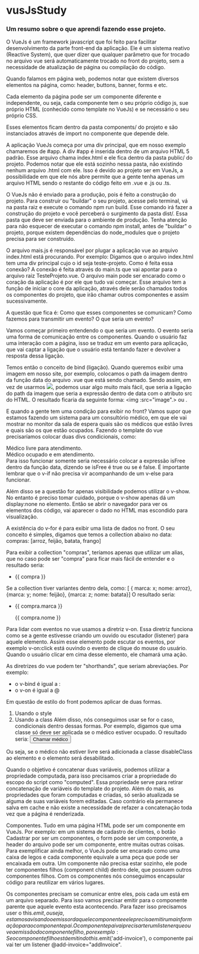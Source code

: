 # vusJsStudy

### Um resumo sobre o que aprendi fazendo esse projeto.

O VueJs é um framework javascript que foi feito para facilitar desenvolvimento da parte front-end da aplicação. Ele é um sistema reativo (Reactive System), que quer dizer que qualquer parâmetro que for trocado no arquivo vue será automaticamente trocado no front do projeto, sem a necessidade de atualização de página ou compilação do código. 

Quando falamos em página web, podemos notar que existem diversos elementos na página, como: header, buttons, banner, forms e etc. 

Cada elemento da página pode ser um componente diferente e independente, ou seja, cada componente tem o seu próprio código js, sue próprio HTML (conhecido como template no VueJs) e se necessário o seu próprio CSS. 

Esses elementos ficam dentro da pasta components/ do projeto e são instanciados através de import no componente que depende dele. 

A aplicação VueJs começa por uma div principal, que em nosso exemplo chamaremos de #app. A div #app é inserida dentro de um arquivo HTML 5 padrão. Esse arquivo chama index.html e ele fica dentro da pasta public/ do projeto. Podemos notar que ele está sozinho nessa pasta, não existindo nenhum arquivo .html com ele. Isso é devido ao projeto ser em VueJs, a possibilidade em que ele nós abre permite que a gente tenha apenas um arquivo HTML sendo o restante do código feito em .vue e .js ou .ts. 

O VueJs não é enviado para a produção, pois é feito a construção do projeto. Para construir ou "buildar" o seu projeto, acesse pelo terminal, vá na pasta raiz e execute o comando npm run build. Esse comando irá fazer a construção do projeto e você perceberá o surgimento da pasta dist/. Essa pasta que deve ser enviada para o ambiente de produção. Tenha atenção para não esquecer de executar o comando npm install, antes de "buildar" o projeto, porque existem dependências do node_modules que o projeto precisa para ser construído.

O arquivo mais.js é responsável por plugar a aplicação vue ao arquivo index.html está procurando. Por exemplo: Digamos que o arquivo index.html tem uma div principal cujo o id seja teste-projeto. Como é feita essa conexão? A conexão é feita através do main.ts que vai apontar para o arquivo raiz TesteProjeto.vue. O arquivo main pode ser encarado como o coração da aplicação é por ele que tudo vai começar. Esse arquivo tem a função de iniciar o core da aplicação, através dele serão chamados todos os componentes do projeto, que irão chamar outros componentes e assim sucessivamente. 

A questão que fica é: Como que esses componentes se comunicam? Como fazemos para transmitir um evento? O que seria um evento?

Vamos começar primeiro entendendo o que seria um evento. O evento seria uma forma de comunicação entre os componentes. Quando o usuário faz uma interação com a página, isso se traduz em um evento para aplicação, que vai captar a ligação que o usuário está tentando fazer e devolver a resposta dessa ligação. 

Temos então o conceito de bind (ligação). Quando queremos exibir uma imagem em nosso site, por exemplo, colocamos o path da imagem dentro da função data do arquivo .vue que está sendo chamado. Sendo assim, em vez de usarmos <img src=".image/path-da-imagem/foto.jpg">, podemos usar algo muito mais fácil, que seria a ligação do path da imagem  que seria a expressão dentro de data com o atributo src do HTML. O resultado ficaria da seguinte forma: <img :src="image".> ou <img v-bind:src="image">.


E quando a gente tem uma condição para exibir no front? Vamos supor que estamos fazendo um sistema para um consultório médico, em que ele vai mostrar no monitor da sala de espera quais são os médicos que estão livres e quais são os que estão ocupados. Fazendo o template do vue precisaríamos colocar duas divs condicionais, como: <div v-if="isFree">Médico livre para atendimento.</div><div v-else>Médico ocupado e em atendimento.</div> Para isso funcionar somente seria necessário colocar a expressão isFree dentro da função data, dizendo se isFree é true ou se é false. É importante lembrar que o v-if não precisa vir acompanhando de um v-else para funcionar. 


Além disso se a questão for apenas visibilidade podemos utilizar o v-show. No entanto é preciso tomar cuidado, porque o v-show apenas dá um display:none no elemento. Então se abrir o navegador para ver os elementos dos código, vai aparecer o dado no HTML mas escondido para visualização. 

A existência do v-for é para exibir uma lista de dados no front. O seu conceito é simples, digamos que temos a collection abaixo no data:
compras: [arroz, feijão, batata, frango]

Para exibir a collection "compras", teríamos apenas que utilizar um alias, que no caso pode ser "compra" para ficar mais fácil de entender e o resultado seria:
<ul>
    <li v-for="compra in compras">{{ compra }}</li>
</ul>  

Se a collection tiver variantes dentro dela, como: [ { marca: x; nome: arroz}, {marca: y; nome: feijão}, {marca: z; nome: batata}]
O resultado seria:
<ul>
    <li v-for="compra in compras">
          <p>{{ compra.marca }}</p>
          <p>{{ compra.nome }}</p>
    </li>
</ul>

Para lidar com eventos no vue usamos a diretriz v-on. Essa diretriz funciona como se a gente estivesse criando um ouvido ou escutador (listener) para aquele elemento. Assim esse elemento pode escutar os eventos, por exemplo v-on:click está ouvindo o evento de clique do mouse do usuário. Quando o usuário clicar em cima desse elemento, ele chamará uma ação. 

As diretrizes do vue podem ter "shorthands", que seriam abreviações. Por exemplo:
- o v-bind é igual a  :   
- o v-on é igual a @ 

Em questão de estilo do front podemos aplicar de duas formas. 
1) Usando o style
2) Usando a class
Além disso, nós conseguimos usar se for o caso, condicionais dentro dessas formas. 
Por exemplo, digamos que uma classe só deve ser aplicada se o médico estiver ocupado. O resultado seria:
<button :class="{ disableClass: !isFree }" :disabled="!isFree">Chamar médico</button>

Ou seja, se o médico não estiver livre será adicionada a classe disableClass ao elemento e o elemento será desabilitado.

Quando o objetivo é concatenar duas variáveis, podemos utilizar a propriedade computada, para isso precisamos criar a propriedade do escopo do script como "computed". Essa propriedade serve para retirar concatenação de variáveis do template do projeto.  Além do mais, as propriedades que foram computadas e criadas, só serão atualizada se alguma de suas variáveis forem editadas. Caso contrário ela permanece salva em cache e não existe a necessidade de refazer a concatenação toda vez que a página é renderizada.


Componentes. Tudo em uma página HTML pode ser um componente em VueJs. Por exemplo: em um sistema de cadastro de clientes, o botão Cadastrar por ser um componentes, o form pode ser um componente, a header do arquivo pode ser um componente, entre muitas outras coisas. Para exemplificar ainda melhor, o VueJs pode ser encarado como uma caixa de legos e cada componente equivale a uma peça que pode ser encaixada em outra. Um componente não precisa estar sozinho, ele pode ter componentes filhos (component child) dentro dele, que possuem outros componentes filhos. Com os componentes nós conseguimos encapsular código para reutilizar em vários lugares. 

Os componentes precisam se comunicar entre eles, pois cada um está em um arquivo separado. Para isso vamos precisar emitir para o componente parente que aquele evento esta acontecendo. Para fazer isso precisamos user o this.$emit, ou seja, estamos avisando o emissor daquele componente e ele precisa emitir uma informação para o componente pai. O componente pai vai precisar ter um listener que ouve a emissão do componente filho, por exemplo: Se o componente filho está emitindo this.$emit('add-invoice'), o componente pai vai ter um listener @add-invoice="addInvoice".
